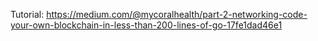 Tutorial: <https://medium.com/@mycoralhealth/part-2-networking-code-your-own-blockchain-in-less-than-200-lines-of-go-17fe1dad46e1>